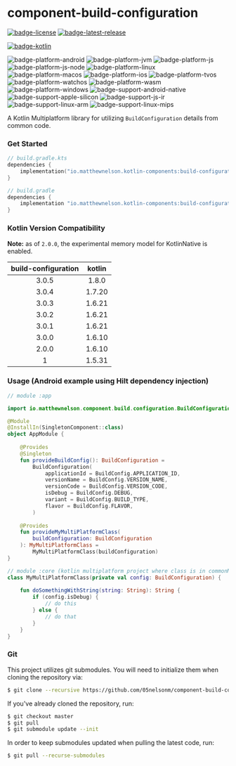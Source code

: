 # component-build-configuration
[![badge-license]][url-license]
[![badge-latest-release]][url-latest-release]

[![badge-kotlin]][url-kotlin]

![badge-platform-android]
![badge-platform-jvm]
![badge-platform-js]
![badge-platform-js-node]
![badge-platform-linux]
![badge-platform-macos]
![badge-platform-ios]
![badge-platform-tvos]
![badge-platform-watchos]
![badge-platform-wasm]
![badge-platform-windows]
![badge-support-android-native]
![badge-support-apple-silicon]
![badge-support-js-ir]
![badge-support-linux-arm]
![badge-support-linux-mips]

A Kotlin Multiplatform library for utilizing `BuildConfiguration` details from common code.

### Get Started

<!-- TAG_VERSION -->

```kotlin
// build.gradle.kts
dependencies {
    implementation("io.matthewnelson.kotlin-components:build-configuration:3.0.5")
}
```

<!-- TAG_VERSION -->

```groovy
// build.gradle
dependencies {
    implementation "io.matthewnelson.kotlin-components:build-configuration:3.0.5"
}
```

### Kotlin Version Compatibility

**Note:** as of `2.0.0`, the experimental memory model for KotlinNative is enabled.

<!-- TAG_VERSION -->

| build-configuration | kotlin |
|:-------------------:|:------:|
|        3.0.5        | 1.8.0  |
|        3.0.4        | 1.7.20 |
|        3.0.3        | 1.6.21 |
|        3.0.2        | 1.6.21 |
|        3.0.1        | 1.6.21 |
|        3.0.0        | 1.6.10 |
|        2.0.0        | 1.6.10 |
|          1          | 1.5.31 |

### Usage (Android example using Hilt dependency injection)

```kotlin
// module :app

import io.matthewnelson.component.build.configuration.BuildConfiguration

@Module
@InstallIn(SingletonComponent::class)
object AppModule {
    
    @Provides
    @Singleton
    fun provideBuildConfig(): BuildConfiguration =
        BuildConfiguration(
            applicationId = BuildConfig.APPLICATION_ID,
            versionName = BuildConfig.VERSION_NAME,
            versionCode = BuildConfig.VERSION_CODE,
            isDebug = BuildConfig.DEBUG,
            variant = BuildConfig.BUILD_TYPE,
            flavor = BuildConfig.FLAVOR,
        )
    
    @Provides
    fun provideMyMultiPlatformClass(
        buildConfiguration: BuildConfiguration
    ): MyMultiPlatformClass =
        MyMultiPlatformClass(buildConfiguration)
}

// module :core (kotlin multiplatform project where class is in commonMain)
class MyMultiPlatformClass(private val config: BuildConfiguration) {
    
    fun doSomethingWithString(string: String): String {
        if (config.isDebug) {
            // do this
        } else {
            // do that
        }
    }
}
```

### Git

This project utilizes git submodules. You will need to initialize them when
cloning the repository via:

```bash
$ git clone --recursive https://github.com/05nelsonm/component-build-configuration.git
```

If you've already cloned the repository, run:
```bash
$ git checkout master
$ git pull
$ git submodule update --init
```

In order to keep submodules updated when pulling the latest code, run:
```bash
$ git pull --recurse-submodules
```

<!-- TAG_VERSION -->
[badge-latest-release]: https://img.shields.io/badge/latest--release-3.0.5-blue.svg?style=flat
[badge-license]: https://img.shields.io/badge/license-Apache%20License%202.0-blue.svg?style=flat

<!-- TAG_DEPENDENCIES -->
[badge-kotlin]: https://img.shields.io/badge/kotlin-1.8.0-blue.svg?logo=kotlin

<!-- TAG_PLATFORMS -->
[badge-platform-android]: http://img.shields.io/badge/-android-6EDB8D.svg?style=flat
[badge-platform-jvm]: http://img.shields.io/badge/-jvm-DB413D.svg?style=flat
[badge-platform-js]: http://img.shields.io/badge/-js-F8DB5D.svg?style=flat
[badge-platform-js-node]: https://img.shields.io/badge/-nodejs-68a063.svg?style=flat
[badge-platform-linux]: http://img.shields.io/badge/-linux-2D3F6C.svg?style=flat
[badge-platform-macos]: http://img.shields.io/badge/-macos-111111.svg?style=flat
[badge-platform-ios]: http://img.shields.io/badge/-ios-CDCDCD.svg?style=flat
[badge-platform-tvos]: http://img.shields.io/badge/-tvos-808080.svg?style=flat
[badge-platform-watchos]: http://img.shields.io/badge/-watchos-C0C0C0.svg?style=flat
[badge-platform-wasm]: https://img.shields.io/badge/-wasm-624FE8.svg?style=flat
[badge-platform-windows]: http://img.shields.io/badge/-windows-4D76CD.svg?style=flat
[badge-support-android-native]: http://img.shields.io/badge/support-[AndroidNative]-6EDB8D.svg?style=flat
[badge-support-apple-silicon]: http://img.shields.io/badge/support-[AppleSilicon]-43BBFF.svg?style=flat
[badge-support-js-ir]: https://img.shields.io/badge/support-[js--IR]-AAC4E0.svg?style=flat
[badge-support-linux-arm]: http://img.shields.io/badge/support-[LinuxArm]-2D3F6C.svg?style=flat
[badge-support-linux-mips]: http://img.shields.io/badge/support-[LinuxMIPS]-2D3F6C.svg?style=flat

[url-latest-release]: https://github.com/05nelsonm/component-build-configuration/releases/latest
[url-license]: https://www.apache.org/licenses/LICENSE-2.0.txt
[url-kotlin]: https://kotlinlang.org
